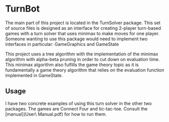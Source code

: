 # TurnBot

The main part of this project is located in the TurnSolver package. 
This set of source files is designed as an interface for creating 2-player turn-based games with a turn solver that uses minimax to make moves for one player. 
Someone wanting to use this package would need to implement two interfaces in particular: GameGraphics and GameState

This project uses a tree algorithm with the implementation of the minimax algorithm with alpha-beta pruning in order to cut down on evaluation time. This minimax algorithm
also fulfills the game theory topic as it is fundamentally a game theory algorithm that relies on the evaluation function implemented in GameState.

## Usage
I have two concrete examples of using this turn solver in the other two packages. The games are Connect Four and tic-tac-toe. Consult the [manual](User\ Manual.pdf) for how
to run them.

